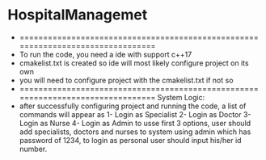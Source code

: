 # HospitalManagemet
* ================================================================================
* To run the code, you need a ide with support c++17
* cmakelist.txt is created so ide will most likely configure project on its own
* you will need to configure project with the cmakelist.txt if not so
* ================================================================================
System Logic:
* after successfully configuring project and running the code, a list of commands
  will appear as
  1- Login as Specialist
  2- Login as Doctor
  3- Login as Nurse
  4- Login as Admin
  to usse first 3 options, user should add specialists, doctors and nurses
  to system using admin which has password of 1234, to login as personal user
  should input his/her id number.
